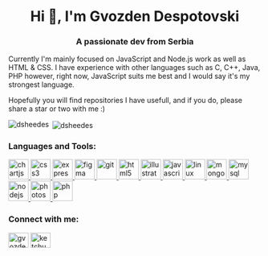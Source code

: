 <h1 align="center">Hi 👋, I'm Gvozden Despotovski</h1>
<h3 align="center">A passionate dev from Serbia</h3>

<p>Currently I'm mainly focused on JavaScript and Node.js work as well as HTML & CSS. 
I have experience with other languages such as C, C++, Java, PHP however, right now, JavaScript suits me best and I would say it's my strongest language.

Hopefully you will find repositories I have usefull, and if you do, please share a star or two with me :)
</p>

<p><img align="left" src="https://github-readme-stats.vercel.app/api/top-langs/?username=dsheedes&layout=compact" alt="dsheedes" /></p>

<p>&nbsp;<img align="center" src="https://github-readme-stats.vercel.app/api?username=dsheedes&show_icons=true" alt="dsheedes" /></p>

<h3 align="left">Languages and Tools:</h3>
<p align="left"> <a href="https://www.chartjs.org" target="_blank"> <img src="https://www.chartjs.org/media/logo-title.svg" alt="chartjs" width="40" height="40"/> </a> <a href="https://www.w3schools.com/css/" target="_blank"> <img src="https://devicons.github.io/devicon/devicon.git/icons/css3/css3-original-wordmark.svg" alt="css3" width="40" height="40"/> </a> <a href="https://expressjs.com" target="_blank"> <img src="https://devicons.github.io/devicon/devicon.git/icons/express/express-original-wordmark.svg" alt="express" width="40" height="40"/> </a> <a href="https://www.figma.com/" target="_blank"> <img src="https://www.vectorlogo.zone/logos/figma/figma-icon.svg" alt="figma" width="40" height="40"/> </a> <a href="https://git-scm.com/" target="_blank"> <img src="https://www.vectorlogo.zone/logos/git-scm/git-scm-icon.svg" alt="git" width="40" height="40"/> </a> <a href="https://www.w3.org/html/" target="_blank"> <img src="https://devicons.github.io/devicon/devicon.git/icons/html5/html5-original-wordmark.svg" alt="html5" width="40" height="40"/> </a> <a href="https://www.adobe.com/in/products/illustrator.html" target="_blank"> <img src="https://www.vectorlogo.zone/logos/adobe_illustrator/adobe_illustrator-icon.svg" alt="illustrator" width="40" height="40"/> </a> <a href="https://developer.mozilla.org/en-US/docs/Web/JavaScript" target="_blank"> <img src="https://devicons.github.io/devicon/devicon.git/icons/javascript/javascript-original.svg" alt="javascript" width="40" height="40"/> </a> <a href="https://www.linux.org/" target="_blank"> <img src="https://devicons.github.io/devicon/devicon.git/icons/linux/linux-original.svg" alt="linux" width="40" height="40"/> </a> <a href="https://www.mongodb.com/" target="_blank"> <img src="https://devicons.github.io/devicon/devicon.git/icons/mongodb/mongodb-original-wordmark.svg" alt="mongodb" width="40" height="40"/> </a> <a href="https://www.mysql.com/" target="_blank"> <img src="https://devicons.github.io/devicon/devicon.git/icons/mysql/mysql-original-wordmark.svg" alt="mysql" width="40" height="40"/> </a> <a href="https://nodejs.org" target="_blank"> <img src="https://devicons.github.io/devicon/devicon.git/icons/nodejs/nodejs-original-wordmark.svg" alt="nodejs" width="40" height="40"/> </a> <a href="https://www.photoshop.com/en" target="_blank"> <img src="https://devicons.github.io/devicon/devicon.git/icons/photoshop/photoshop-plain.svg" alt="photoshop" width="40" height="40"/> </a> <a href="https://www.php.net" target="_blank"> <img src="https://devicons.github.io/devicon/devicon.git/icons/php/php-original.svg" alt="php" width="40" height="40"/> </a> </p>

<p align="left">
<h3 align="left">Connect with me:</h3>
<a href="https://linkedin.com/in/gvozden-despotovski" target="blank"><img align="center" src="https://cdn.jsdelivr.net/npm/simple-icons@3.0.1/icons/linkedin.svg" alt="gvozden-despotovski" height="30" width="40" /></a>
<a href="https://instagram.com/ketchupbottlefart" target="blank"><img align="center" src="https://cdn.jsdelivr.net/npm/simple-icons@3.0.1/icons/instagram.svg" alt="ketchupbottlefart" height="30" width="40" /></a>
</p>
